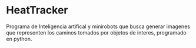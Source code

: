 # HeatTracker

Programa de Inteligencia artifical y minirobots que busca generar imagenes que representen los caminos tomados por objetos de interes, programado en python.
